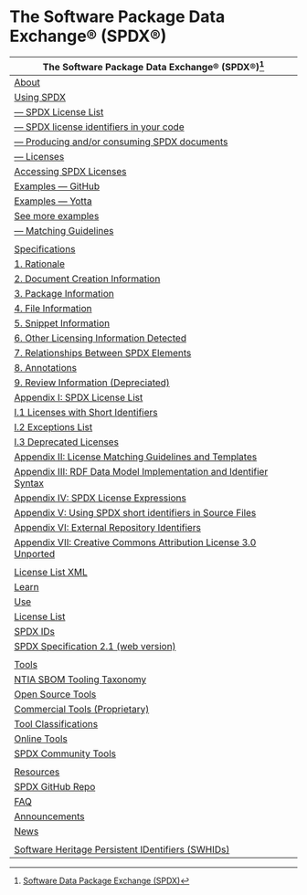 # The Software Package Data Exchange® (SPDX®)

| The Software Package Data Exchange® (SPDX®)[^1] |
|-----|
| [About](https://spdx.dev/about/) |
| [Using SPDX](https://spdx.dev/resources/use/) |
| [— SPDX License List](https://spdx.org/licenses/) |
| [— SPDX license identifiers in your code](https://spdx.dev/resources/use/#identifiers) |
| [— Producing and/or consuming SPDX documents](https://spdx.dev/resources/use/#documents) |
| [— Licenses](https://spdx.org/licenses/) |
| [Accessing SPDX Licenses](https://spdx.org/sites/cpstandard/files/pages/files/accessing_spdx_licenses_v-2.0.pdf) |
| [Examples — GitHub](https://developer.github.com/v3/licenses/) |
| [Examples — Yotta](http://docs.yottabuild.org/reference/module.html) |
| [See more examples](https://spdx.dev/news/announcements)
| [— Matching Guidelines](https://spdx.dev/matching-guidelines) |
||
| [Specifications](https://spdx.dev/specifications/) |
| [1. Rationale](https://spdx.dev/spdx-specification-21-web-version/#h.cy4v6l4c2brz) |
| [2. Document Creation Information](https://spdx.dev/spdx-specification-21-web-version/#h.cy4v6l4c2brz) |
| [3. Package Information](https://spdx.dev/spdx-specification-21-web-version/#h.4i7ojhp) |
| [4. File Information](https://spdx.dev/spdx-specification-21-web-version/#h.nmf14n) |
| [5. Snippet Information](https://spdx.dev/spdx-specification-21-web-version/#h.lo3v4sra8jlj) |
| [6. Other Licensing Information Detected](https://spdx.dev/spdx-specification-21-web-version/#h.1v1yuxt) |
| [7. Relationships Between SPDX Elements](https://spdx.dev/spdx-specification-21-web-version/#h.k5gea7h754qd) |
| [8. Annotations](https://spdx.org/spdx-specification-21-web-version#h.tu8ztptymaim) |
| [9. Review Information (Depreciated)](https://spdx.dev/spdx-specification-21-web-version/#h.1664s55) |
| [Appendix I: SPDX License List](https://spdx.dev/spdx-specification-21-web-version/#h.1jlao46) |
| [I.1 Licenses with Short Identifiers](https://spdx.org/spdx-specification-21-web-version#h.luq9dgcle9mo) |
| [I.2 Exceptions List](https://spdx.org/spdx-specification-21-web-version#h.ruv3yl8g6czd) |
| [I.3 Deprecated Licenses](https://spdx.org/spdx-specification-21-web-version#h.thzxydww9yu7) |
| [Appendix II:  License Matching Guidelines and Templates](https://spdx.dev/spdx-specification-21-web-version/#h.1jlao46p) |
| [Appendix III:  RDF Data Model Implementation and  Identifier Syntax](https://spdx.org/spdx-specification-21-web-version#h.2iq8gzs) |
| [Appendix IV:  SPDX License Expressions](https://spdx.org/spdx-specification-21-web-version#h.jxpfx0ykyb60l) |
| [Appendix V: Using SPDX short identifiers in Source Files](https://spdx.org/spdx-specification-21-web-version#h.twlc0ztnng3b) |
| [Appendix VI: External Repository Identifiers](https://spdx.org/spdx-specification-21-web-version#h.hb0u4akk190q) |
| [Appendix VII:  Creative Commons Attribution License 3.0 Unported](https://spdx.org/spdx-specification-21-web-version#h.hb0u4akk190q) |
||
| [License List XML](https://github.com/spdx/license-list-XML) |
| [Learn](https://spdx.dev/resources/learn/) |
| [Use](https://spdx.dev/resources/use/) |
| [License List](https://spdx.org/licenses/) |
| [SPDX IDs](https://spdx.dev/ids/) |
| [SPDX Specification 2.1 (web version)](https://spdx.dev/spdx-specification-21-web-version/#h.twlc0ztnng3b) |
||
| [Tools](https://spdx.dev/resources/tools/) |
| [NTIA SBOM Tooling Taxonomy](https://www.ntia.gov/files/ntia/publications/ntia_sbom_tooling_taxonomy-2021mar30.pdf) |
| [Open Source Tools](https://spdx.dev/tools-community/) |
| [Commercial Tools (Proprietary)](https://spdx.dev/tools-commercial/) |
| [Tool Classifications](https://spdx.dev/tool-classification/) |
| [Online Tools](https://tools.spdx.org/app/) |
| [SPDX Community Tools](https://spdx.dev/spdx-tools/) |
||
| [Resources](https://spdx.dev/resources/) |
| [SPDX GitHub Repo](https://github.com/spdx) |
| [FAQ](https://spdx.dev/faq/) |
| [Announcements](https://spdx.dev/announcements/) |
| [News](https://spdx.dev/news/) |
||
| [Software Heritage Persistent IDentifiers (SWHIDs)](https://docs.softwareheritage.org/devel/swh-model/persistent-identifiers.html) |

[^1]: [Software Data Package Exchange \(SPDX\)](https://spdx.dev)
